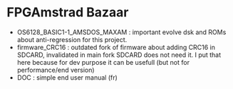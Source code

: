# FPGAmstrad Bazaar

* OS6128_BASIC1-1_AMSDOS_MAXAM : important evolve dsk and ROMs about anti-regression for this project.
* firmware_CRC16 : outdated fork of firmware about adding CRC16 in SDCARD, invalidated in main fork SDCARD does not need it. I put that here because for dev purpose it can be usefull (but not for performance/end version)
* DOC : simple end user manual (fr)